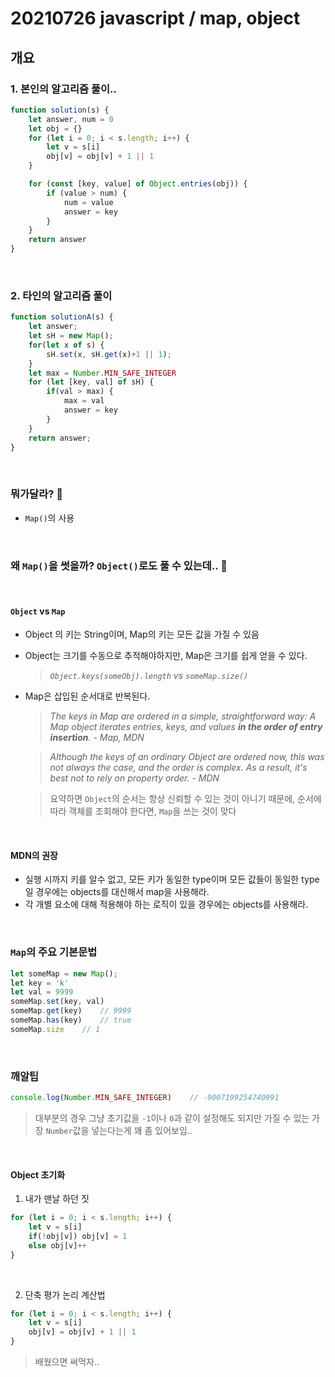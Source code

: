 # 20210726 javascript / map, object

## 개요
### 1. 본인의 알고리즘 풀이..
```js
function solution(s) {
    let answer, num = 0
    let obj = {}
    for (let i = 0; i < s.length; i++) {
        let v = s[i]
        obj[v] = obj[v] + 1 || 1
    }

    for (const [key, value] of Object.entries(obj)) {
        if (value > num) {
            num = value
            answer = key
        }
    }
    return answer
}
```

<br>

### 2. 타인의 알고리즘 풀이
```js
function solutionA(s) {
    let answer;
    let sH = new Map();
    for(let x of s) {
        sH.set(x, sH.get(x)+1 || 1);
    }
    let max = Number.MIN_SAFE_INTEGER
    for (let [key, val] of sH) {
        if(val > max) {
            max = val
            answer = key
        }
    }   
    return answer;
}
```

<br>


### 뭐가달라? 🤔
- `Map()`의 사용

<br>

### 왜 `Map()`을 썻을까? `Object()`로도 풀 수 있는데.. 🥺

<br>

#### `Object` vs `Map`
 - Object 의 키는 String이며, Map의 키는 모든 값을 가질 수 있음
 - Object는 크기를 수동으로 추적해야하지만, Map은 크기를 쉽게 얻을 수 있다.
    > *`Object.keys(someObj).length` vs `someMap.size()`*
 - Map은 삽입된 순서대로 반복된다.
    > *The keys in Map are ordered in a simple, straightforward way: A Map object iterates entries, keys, and values **in the order of entry insertion**. - Map, MDN*
    
    > *Although the keys of an ordinary Object are ordered now, this was not always the case, and the order is complex. As a result, it's best not to rely on property order. - MDN*

    > 요약하면 `Object`의 순서는 항상 신뢰할 수 있는 것이 아니기 때문에, 순서에 따라 객체를 조회해야 한다면, `Map`을 쓰는 것이 맞다


<br>

#### MDN의 권장
- 실행 시까지 키를 알수 없고, 모든 키가 동일한 type이며 모든 값들이 동일한 type일 경우에는 objects를  대신해서 map을 사용해라. 
- 각 개별 요소에 대해 적용해야 하는 로직이 있을 경우에는 objects를 사용해라. 

<br>

### `Map`의 주요 기본문법
```js
let someMap = new Map();
let key = 'k'
let val = 9999
someMap.set(key, val)
someMap.get(key)    // 9999
someMap.has(key)    // true
someMap.size    // 1
```

<br>

### 깨알팁
```js
console.log(Number.MIN_SAFE_INTEGER)    // -9007199254740991
```
> 대부분의 경우 그냥 초기값을 `-1`이나 `0`과 같이 설정해도 되지만 가질 수 있는 가장 `Number`값을 넣는다는게 꽤 좀 있어보임..


<br>

#### Object 초기화

1. 내가 맨날 하던 짓 
```js
for (let i = 0; i < s.length; i++) {
    let v = s[i]
    if(!obj[v]) obj[v] = 1
    else obj[v]++
}
```

<br>

2. 단축 평가 논리 계산법

```js
for (let i = 0; i < s.length; i++) {
    let v = s[i]
    obj[v] = obj[v] + 1 || 1
}
```
> 배웠으면 써먹자..

